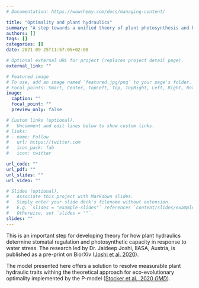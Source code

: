 ```yaml
---
# Documentation: https://wowchemy.com/docs/managing-content/

title: "Optimality and plant hydraulics"
summary: "A step towards a unified theory of plant photosynthesis and hydraulics"
authors: []
tags: []
categories: []
date: 2021-09-25T11:57:05+02:00

# Optional external URL for project (replaces project detail page).
external_link: ""

# Featured image
# To use, add an image named `featured.jpg/png` to your page's folder.
# Focal points: Smart, Center, TopLeft, Top, TopRight, Left, Right, BottomLeft, Bottom, BottomRight.
image:
  caption: ""
  focal_point: ""
  preview_only: false

# Custom links (optional).
#   Uncomment and edit lines below to show custom links.
# links:
# - name: Follow
#   url: https://twitter.com
#   icon_pack: fab
#   icon: twitter

url_code: ""
url_pdf: ""
url_slides: ""
url_video: ""

# Slides (optional).
#   Associate this project with Markdown slides.
#   Simply enter your slide deck's filename without extension.
#   E.g. `slides = "example-slides"` references `content/slides/example-slides.md`.
#   Otherwise, set `slides = ""`.
slides: ""
---
```


This is an important step for developing theory for how plant hydraulics determine stomatal regulation and photosynthetic capacity in response to water stress. The research led by Dr. Jaideep Joshi, IIASA, Austria, is published as a pre-print on BiorXiv ([Joshi et al. 2020](https://doi.org/10.1101/2020.12.17.423132)).

The model presented here offers a solution to resolve measurable plant hydraulic traits withing the theoretical approach for eco-evolutionary optimality implemented by the P-model ([Stocker et al., 2020 *GMD*](https://doi.org/10.5194/gmd-13-1545-2020)).